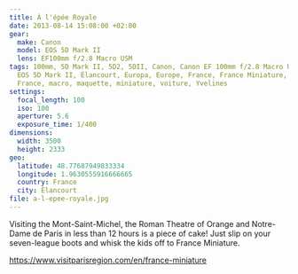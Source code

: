 ```yaml
---
title: À l'épée Royale
date: 2013-08-14 15:08:00 +02:00
gear:
  make: Canon
  model: EOS 5D Mark II
  lens: EF100mm f/2.8 Macro USM
tags: 100mm, 5D Mark II, 5D2, 5DII, Canon, Canon EF 100mm f/2.8 Macro USM, Canon
  EOS 5D Mark II, Élancourt, Europa, Europe, France, France Miniature, Ile de
  France, macro, maquette, miniature, voiture, Yvelines
settings:
  focal_length: 100
  iso: 100
  aperture: 5.6
  exposure_time: 1/400
dimensions:
  width: 3500
  height: 2333
geo:
  latitude: 48.77687949833334
  longitude: 1.9630555916666665
  country: France
  city: Élancourt
file: a-l-epee-royale.jpg
---
```


Visiting the Mont-Saint-Michel, the Roman Theatre of Orange and Notre-Dame de Paris in less than 12 hours is a piece of cake! Just slip on your seven-league boots and whisk the kids off to France Miniature.

https://www.visitparisregion.com/en/france-miniature
